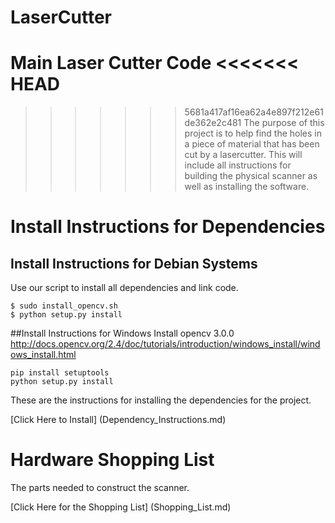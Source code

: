 # LaserCutter
Main Laser Cutter Code
<<<<<<< HEAD
=======


>>>>>>> 5681a417af16ea62a4e897f212e61de362e2c481
The purpose of this project is to help find the holes in a piece of material that has been cut by a lasercutter.
This will include all instructions for building the physical scanner as well as installing the software.

# Install Instructions for Dependencies
## Install Instructions for Debian Systems
Use our script to install all dependencies and link code.
```
$ sudo install_opencv.sh
$ python setup.py install
```

##Install Instructions for Windows
Install opencv 3.0.0
http://docs.opencv.org/2.4/doc/tutorials/introduction/windows_install/windows_install.html
```
pip install setuptools
python setup.py install
```


These are the instructions for installing the dependencies for the project.

[Click Here to Install] (Dependency_Instructions.md)

# Hardware Shopping List
The parts needed to construct the scanner.

[Click Here for the Shopping List] (Shopping_List.md)

